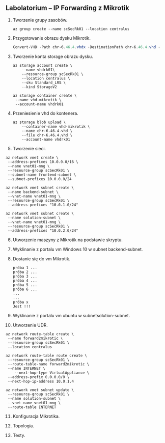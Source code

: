 ## Labolatorium – IP Forwarding z Mikrotik

1. Tworzenie grupy zasobów.

   ```
   az group create --name scSecRk01 --location centralus
   ```

   

2. Przygotowanie obrazu dysku Mikrotik.

   ```powershell
   Convert-VHD -Path chr-6.46.4.vhdx -DestinationPath chr-6.46.4.vhd -VHDType Fixed
   ```

   

3. Tworzenie konta storage obrazu dysku.

   ```
   az storage account create \
       --name vhdrk01\
       --resource-group scSecRk01 \
       --location centralus \
       --sku Standard_LRS \
       --kind StorageV2
   ```

   ```
   az storage container create \
   	--name vhd-mikrotik \
   	--account-name vhdrk01
   ```

   

4. Przeniesienie vhd do kontenera.

   ```
   az storage blob upload \
       --container-name vhd-mikrotik \
       --name chr-6.46.4.vhd \
       --file chr-6.46.4.vhd \
       --account-name vhdrk01
   ```

   

5.  Tworzenie sieci.

   ```
   az network vnet create \
   	--address-prefixes 10.0.0.0/16 \
   	--name vnet01-mng \
   	--resource-group scSecRk01 \
   	--subnet-name frontend-subnet \
   	--subnet-prefixes 10.0.0.0/24
   ```

   ```
   az network vnet subnet create \
   	--name backend-subnet \
   	--vnet-name vnet01-mng \
   	--resource-group scSecRk01 \
   	--address-prefixes "10.0.1.0/24"
   ```

   ```
   az network vnet subnet create \
   	--name solution-subnet \
   	--vnet-name vnet01-mng \
   	--resource-group scSecRk01 \
   	--address-prefixes "10.0.2.0/24"
   ```

   

6. Utworzenie maszyny z Mikrotik na podstawie skryptu.

   

7. Wyklinanie z portalu vm Windows 10 w subnet backend-subnet.

8. Dostanie się do vm Mikrotik.

   ```
   próba 1 ...
   próba 2 ...
   próba 3 ...
   próba 4 ...
   próba 5 ...
   próba 6 ...
   ...
   ...
   próba x
   Jest !!!
   ```

   

9. Wyklinanie z portalu vm ubuntu w subnetsolution-subnet.

10. Utworzenie UDR.

   ```
   az network route-table create \
   	--name forward2mikrotic \
   	--resource-group scSecRk01 \
   	--location centralus
   ```

   ```
   az network route-table route create \
   	--resource-group scSecRk01 \
   	--route-table-name forward2mikrotic \
   	--name INTERNET \
       --next-hop-type VirtualAppliance \
   	--address-prefix 0.0.0.0/0 \
   	--next-hop-ip-address 10.0.1.4
   ```

   ```
   az network vnet subnet update \
   	--resource-group scSecRk01 \
   	--name solution-subnet \
   	--vnet-name vnet01-mng \
   	--route-table INTERNET
   ```

   

11. Konfiguracja Mikrotika.

12. Topologia.

    

13. Testy.

